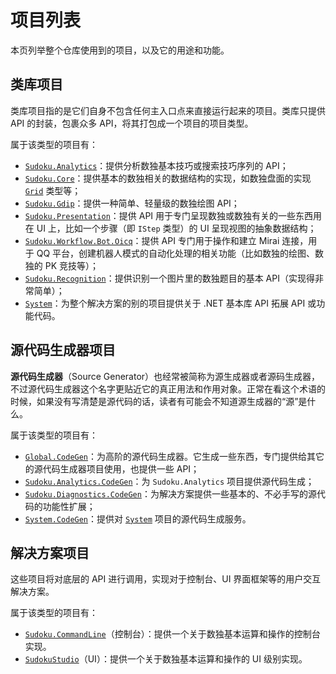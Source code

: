 # 项目列表

本页列举整个仓库使用到的项目，以及它的用途和功能。

## 类库项目

类库项目指的是它们自身不包含任何主入口点来直接运行起来的项目。类库只提供 API 的封装，包裹众多 API，将其打包成一个项目的项目类型。

属于该类型的项目有：

* [`Sudoku.Analytics`](https://github.com/SunnieShine/Sudoku/tree/main/src/Sudoku.Analytics)：提供分析数独基本技巧或搜索技巧序列的 API；
* [`Sudoku.Core`](https://github.com/SunnieShine/Sudoku/tree/main/src/Sudoku.Core)：提供基本的数独相关的数据结构的实现，如数独盘面的实现 [`Grid`](https://github.com/SunnieShine/Sudoku/blob/main/src/Sudoku.Core/Collections/Grid.cs) 类型等；
* [`Sudoku.Gdip`](https://github.com/SunnieShine/Sudoku/tree/main/src/Sudoku.Gdip)：提供一种简单、轻量级的数独绘图 API；
* [`Sudoku.Presentation`](https://github.com/SunnieShine/Sudoku/tree/main/src/Sudoku.Presentation)：提供 API 用于专门呈现数独或数独有关的一些东西用在 UI 上，比如一个步骤（即 `IStep` 类型）的 UI 呈现视图的抽象数据结构；
* [`Sudoku.Workflow.Bot.Oicq`](https://github.com/SunnieShine/Sudoku/tree/main/src/Sudoku.Workflow.Bot.Oicq)：提供 API 专门用于操作和建立 Mirai 连接，用于 QQ 平台，创建机器人模式的自动化处理的相关功能（比如数独的绘图、数独的 PK 竞技等）；
* [`Sudoku.Recognition`](https://github.com/SunnieShine/Sudoku/tree/main/src/Sudoku.Recognition)：提供识别一个图片里的数独题目的基本 API（实现得非常简单）；
* [`System`](https://github.com/SunnieShine/Sudoku/tree/main/src/System)：为整个解决方案的别的项目提供关于 .NET 基本库 API 拓展 API 或功能代码。

## 源代码生成器项目

**源代码生成器**（Source Generator）也经常被简称为源生成器或者源码生成器，不过源代码生成器这个名字更贴近它的真正用法和作用对象。正常在看这个术语的时候，如果没有写清楚是源代码的话，读者有可能会不知道源生成器的“源”是什么。

属于该类型的项目有：

* [`Global.CodeGen`](https://github.com/SunnieShine/Sudoku/tree/main/src/Global.CodeGen)：为高阶的源代码生成器。它生成一些东西，专门提供给其它的源代码生成器项目使用，也提供一些 API；
* [`Sudoku.Analytics.CodeGen`](https://github.com/SunnieShine/Sudoku/tree/main/src/Sudoku.Analytics.CodeGen)：为 `Sudoku.Analytics` 项目提供源代码生成；
* [`Sudoku.Diagnostics.CodeGen`](https://github.com/SunnieShine/Sudoku/tree/main/src/Sudoku.Diagnostics.CodeGen)：为解决方案提供一些基本的、不必手写的源代码的功能性扩展；
* [`System.CodeGen`](https://github.com/SunnieShine/Sudoku/tree/main/src/System.CodeGen)：提供对 [`System`](https://github.com/SunnieShine/Sudoku/tree/main/src/System) 项目的源代码生成服务。

## 解决方案项目

这些项目将对底层的 API 进行调用，实现对于控制台、UI 界面框架等的用户交互解决方案。

属于该类型的项目有：

* [`Sudoku.CommandLine`](https://github.com/SunnieShine/Sudoku/tree/main/src/Sudoku.CommandLine)（控制台）：提供一个关于数独基本运算和操作的控制台实现。
* [`SudokuStudio`](https://github.com/SunnieShine/Sudoku/tree/main/src/SudokuStudio)（UI）：提供一个关于数独基本运算和操作的 UI 级别实现。

